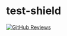 # test-shield

[![GitHub Reviews](https://githubreviews.com/shield/jquery/jquery.svg)](https://githubreviews.com/jquery/jquery)
